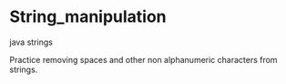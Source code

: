 String_manipulation
===================

java strings

Practice removing spaces and other non alphanumeric characters from strings. 
